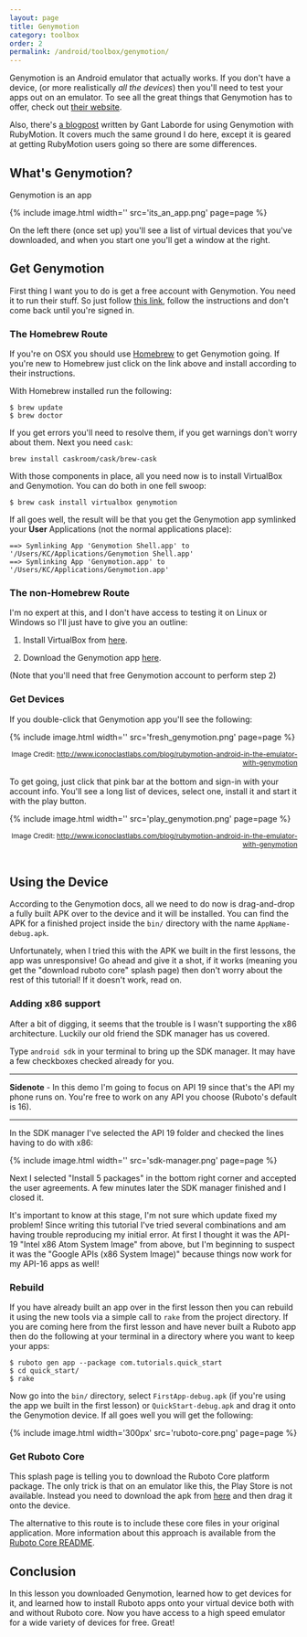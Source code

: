 ```yaml
---
layout: page
title: Genymotion
category: toolbox
order: 2
permalink: /android/toolbox/genymotion/
---
```


Genymotion is an Android emulator that actually works. If you don't have a device,
(or more realistically *all the devices*) then you'll need to test your apps out on
an emulator. To see all the great things that Genymotion has to offer, check out [their website](https://www.genymotion.com).

Also, there's [a blogpost](http://www.iconoclastlabs.com/blog/rubymotion-android-in-the-emulator-with-genymotion) written by Gant Laborde for using Genymotion with RubyMotion. It covers much the same ground I do here, except it is geared at getting RubyMotion users going so there are some differences.

## What's Genymotion?

Genymotion is an app

{% include image.html width='' src='its_an_app.png' page=page %}

On the left there (once set up) you'll see a list of virtual devices that you've downloaded,
and when you start one you'll get a window at the right.

## Get Genymotion

First thing I want you to do is get a free account with Genymotion. You need it to run their stuff. So just follow [this link](https://www.genymotion.com/#!/auth/account-creation), follow the instructions and don't come back until you're signed in.

### The Homebrew Route

If you're on OSX you should use [Homebrew](http://brew.sh/) to get Genymotion going. If you're new to Homebrew just click on the link above and install according to their instructions.

With Homebrew installed run the following:

```
$ brew update
$ brew doctor
```

If you get errors you'll need to resolve them, if you get warnings don't worry about them. Next you need `cask`:

```
brew install caskroom/cask/brew-cask
```

With those components in place, all you need now is to install VirtualBox and Genymotion. You can do both in one fell swoop:

```
$ brew cask install virtualbox genymotion
```

If all goes well, the result will be that you get the Genymotion app symlinked  your **User** Applications (not the normal applications place):

```
==> Symlinking App 'Genymotion Shell.app' to '/Users/KC/Applications/Genymotion Shell.app'
==> Symlinking App 'Genymotion.app' to '/Users/KC/Applications/Genymotion.app'
```

### The non-Homebrew Route

I'm no expert at this, and I don't have access to testing it on Linux or Windows so I'll just have to give you an outline:

1. Install VirtualBox from [here](https://www.virtualbox.org/wiki/Downloads).

2. Download the Genymotion app [here](https://www.genymotion.com/#!/download).

(Note that you'll need that free Genymotion account to perform step 2)

### Get Devices

If you double-click that Genymotion app you'll see the following:

{% include image.html width='' src='fresh_genymotion.png' page=page %}

<div style='font-size: 12px; text-align: right;'>
Image Credit: <a href="http://www.iconoclastlabs.com/blog/rubymotion-android-in-the-emulator-with-genymotion">http://www.iconoclastlabs.com/blog/rubymotion-android-in-the-emulator-with-genymotion</a>
</div>

<br>
To get going, just click that pink bar at the bottom and sign-in with your account info. You'll see a long list of devices, select one, install it and start it with the play button.
<br>

{% include image.html width='' src='play_genymotion.png' page=page %}

<div style='font-size: 12px; text-align: right;'>
Image Credit: <a href="http://www.iconoclastlabs.com/blog/rubymotion-android-in-the-emulator-with-genymotion">http://www.iconoclastlabs.com/blog/rubymotion-android-in-the-emulator-with-genymotion</a>
</div>
<br>

## Using the Device

According to the Genymotion docs, all we need to do now is drag-and-drop a fully built APK over to the device
and it will be installed. You can find the APK for a finished project inside the `bin/` directory with the name `AppName-debug.apk`.

Unfortunately, when I tried this with the APK we built in the first lessons, the app was unresponsive!
Go ahead and give it a shot, if it works (meaning you get the "download ruboto core" splash page) then don't worry
about the rest of this tutorial! If it doesn't work, read on.

### Adding x86 support

After a bit of digging, it seems that the trouble is I wasn't supporting the x86 architecture. Luckily
our old friend the SDK manager has us covered.

Type `android sdk` in your terminal to bring up the SDK manager.
It may have a few checkboxes checked already for you.

***
**Sidenote** - In this demo I'm going to focus on API 19 since that's the API my phone runs on. You're
free to work on any API you choose (Ruboto's default is 16).
***

In the SDK manager I've selected the API 19 folder and checked the lines having to do with x86:

{% include image.html width='' src='sdk-manager.png' page=page %}

Next I selected "Install 5 packages" in the bottom right corner and accepted the user agreements. A few minutes later the SDK manager finished and I closed it.

It's important to know at this stage, I'm not sure which update fixed my problem! Since writing this tutorial I've tried several combinations and am having trouble reproducing my initial error. At first I thought it was the API-19 "Intel x86 Atom System Image" from above, but I'm beginning to suspect it was the "Google APIs (x86 System Image)" because things now work for my API-16 apps as well!

### Rebuild

If you have already built an app over in the first lesson then you can rebuild it using the new tools via a simple call to `rake` from the project directory. If you are coming here from the first lesson and have never built a Ruboto app then do the following at your terminal in a directory where you want to keep your apps:

 ```
 $ ruboto gen app --package com.tutorials.quick_start
 $ cd quick_start/
 $ rake
 ```

Now go into the `bin/` directory, select `FirstApp-debug.apk` (if you're using the app we built in the first lesson) or `QuickStart-debug.apk` and drag it onto the Genymotion device. If all goes well you will get the following:

{% include image.html width='300px' src='ruboto-core.png' page=page %}


### Get Ruboto Core

This splash page is telling you to download the Ruboto Core platform package. The only trick is that on an emulator
like this, the Play Store is not available. Instead you need to download the apk from [here](http://ruboto.org/downloads/RubotoCore-release.apk) and then drag it onto the device.

The alternative to this route is to include these core files in your original application. More information about this approach is available from the [Ruboto Core README](https://github.com/ruboto/ruboto-core#rubotocore).

## Conclusion

In this lesson you downloaded Genymotion, learned how to get devices for it, and learned how to install Ruboto apps onto your virtual device both with and without Ruboto core. Now you have access to a high speed emulator for a wide variety of devices for free. Great!
